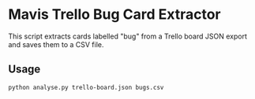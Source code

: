 # Mavis Trello Bug Card Extractor

This script extracts cards labelled "bug" from a Trello board JSON export and saves them to a CSV file.

## Usage

```bash
python analyse.py trello-board.json bugs.csv
```
